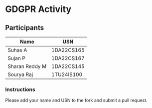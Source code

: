 # GDGPR Activity

## Participants

| Name   | USN        |
|--------|------------|
| Suhas A| 1DA22CS165 |
| Sujan P| 1DA22CS167 |
| Sharan Reddy M| 1DA22CS145|
| Sourya Raj| 1TU24IS100 |
### Instructions
Please add your name and USN to the fork and submit a pull request.

